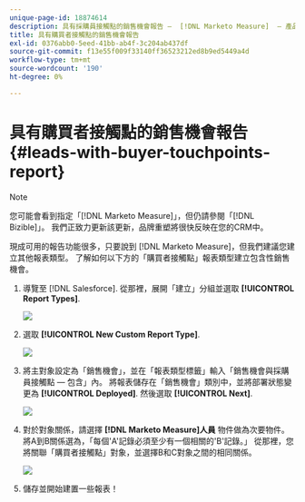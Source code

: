 ```yaml
---
unique-page-id: 18874614
description: 具有採購員接觸點的銷售機會報告 —  [!DNL Marketo Measure]  — 產品檔案
title: 具有購買者接觸點的銷售機會報告
exl-id: 0376abb0-5eed-41bb-ab4f-3c204ab437df
source-git-commit: f13e55f009f33140ff36523212ed8b9ed5449a4d
workflow-type: tm+mt
source-wordcount: '190'
ht-degree: 0%

---
```


# 具有購買者接觸點的銷售機會報告 {#leads-with-buyer-touchpoints-report}

>[!NOTE]
>
>您可能會看到指定「[!DNL Marketo Measure]」，但仍請參閱「[!DNL Bizible]」。 我們正致力更新該更新，品牌重塑將很快反映在您的CRM中。

現成可用的報告功能很多，只要說到 [!DNL Marketo Measure]，但我們建議您建立其他報表類型。 了解如何以下方的「購買者接觸點」報表類型建立包含性銷售機會。

1. 導覽至 [!DNL Salesforce]. 從那裡，展開「建立」分組並選取 **[!UICONTROL Report Types]**.

   ![](assets/1.jpg)

1. 選取 **[!UICONTROL New Custom Report Type]**.

   ![](assets/2.jpg)

1. 將主對象設定為「銷售機會」，並在「報表類型標籤」輸入「銷售機會與採購員接觸點 — 包含」內。 將報表儲存在「銷售機會」類別中，並將部署狀態變更為 **[!UICONTROL Deployed]**. 然後選取 **[!UICONTROL Next]**.

   ![](assets/3.jpg)

1. 對於對象關係，請選擇 **[!DNL Marketo Measure]人員** 物件做為次要物件。 將A到B關係選為，「每個&#39;A&#39;記錄必須至少有一個相關的&#39;B&#39;記錄。」 從那裡，您將關聯「購買者接觸點」對象，並選擇B和C對象之間的相同關係。

   ![](assets/4.jpg)

1. 儲存並開始建置一些報表！

